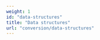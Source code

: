 ```yaml
---
weight: 1
id: "data-structures"
title: "Data structures"
url: "conversion/data-structures"
---
```




